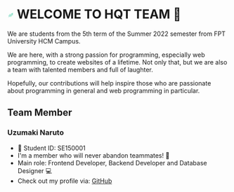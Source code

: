 # <img src="https://github.com/HQT-Team/.github/blob/main/profile/imgs/logo.gif" width="3%"> WELCOME TO HQT TEAM :wave:

We are students from the 5th term of the Summer 2022 semester from FPT University HCM Campus. 

We are here, with a strong passion for programming, especially web programming, to create websites of a lifetime. Not only that, but we are also a team with talented members and full of laughter. 

Hopefully, our contributions will help inspire those who are passionate about programming in general and web programming in particular.

## Team Member

### Uzumaki Naruto
- :bookmark: Student ID: SE150001
- I'm a member who will never abandon teammates! :100:
- Main role: Frontend Developer, Backend Developer and Database Designer :computer:
- Check out my profile via: [GitHub](https://github.com/naruto)
